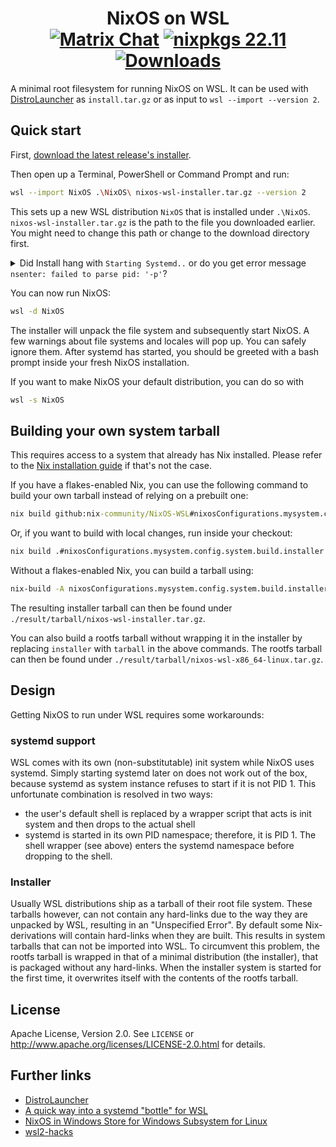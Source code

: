 <h1 align=center>
  NixOS on WSL<br />
  <a href="https://matrix.to/#/#wsl:nixos.org"><img src="https://img.shields.io/matrix/wsl:nixos.org?server_fqdn=nixos.ems.host&logo=matrix" alt="Matrix Chat" /></a>
  <a href="https://github.com/NixOS/nixpkgs/tree/nixos-22.11"><img src="https://img.shields.io/badge/nixpkgs-22.11-brightgreen" alt="nixpkgs 22.11" /></a>
  <a href="https://github.com/nix-community/NixOS-WSL/releases"><img alt="Downloads" src="https://img.shields.io/github/downloads/nix-community/NixOS-WSL/total"></a>
</h1>

A minimal root filesystem for running NixOS on WSL. It can be used with
[DistroLauncher](https://github.com/microsoft/WSL-DistroLauncher) as
`install.tar.gz` or as input to `wsl --import --version 2`.

## Quick start

First, [download the latest release\'s installer](https://github.com/nix-community/NixOS-WSL/releases/latest).

Then open up a Terminal, PowerShell or Command Prompt and run:

```sh
wsl --import NixOS .\NixOS\ nixos-wsl-installer.tar.gz --version 2
```

This sets up a new WSL distribution `NixOS` that is installed under
`.\NixOS`. `nixos-wsl-installer.tar.gz` is the path to the file you
downloaded earlier. You might need to change this path or change to the download directory first.

<details>
    <summary>Did Install hang with <code>Starting Systemd..</code> or do you get error message <code>nsenter: failed to parse pid: '-p'</code>?</summary>

## Workaround
To get a working NixOS installation, follow the regular installation steps until it hangs after `Starting systemd...`. After that, execute `wsl --shutdown` in a windows command prompt to kill your WSL VM. Please note that this will also stop anything you have running in your other WSL instances at that moment! When you now start NixOS, it should be working.

</details>

You can now run NixOS:

```sh
wsl -d NixOS
```

The installer will unpack the file system and subsequently start NixOS.
A few warnings about file systems and locales will pop up. You can
safely ignore them. After systemd has started, you should be greeted
with a bash prompt inside your fresh NixOS installation.

If you want to make NixOS your default distribution, you can do so with

```sh
wsl -s NixOS
```

## Building your own system tarball

This requires access to a system that already has Nix installed. Please refer to the [Nix installation guide](https://nixos.org/guides/install-nix.html) if that\'s not the case.

If you have a flakes-enabled Nix, you can use the following command to
build your own tarball instead of relying on a prebuilt one:

```cmd
nix build github:nix-community/NixOS-WSL#nixosConfigurations.mysystem.config.system.build.installer
```

Or, if you want to build with local changes, run inside your checkout:

```cmd
nix build .#nixosConfigurations.mysystem.config.system.build.installer
```

Without a flakes-enabled Nix, you can build a tarball using:

```cmd
nix-build -A nixosConfigurations.mysystem.config.system.build.installer
```

The resulting installer tarball can then be found under
`./result/tarball/nixos-wsl-installer.tar.gz`.

You can also build a rootfs tarball without wrapping it in the installer
by replacing `installer` with `tarball` in the above commands. The
rootfs tarball can then be found under
`./result/tarball/nixos-wsl-x86_64-linux.tar.gz`.

## Design

Getting NixOS to run under WSL requires some workarounds:

### systemd support

WSL comes with its own (non-substitutable) init system while NixOS uses
systemd. Simply starting systemd later on does not work out of the box,
because systemd as system instance refuses to start if it is not PID 1.
This unfortunate combination is resolved in two ways:

- the user\'s default shell is replaced by a wrapper script that acts
    is init system and then drops to the actual shell
- systemd is started in its own PID namespace; therefore, it is PID 1.
    The shell wrapper (see above) enters the systemd namespace before
    dropping to the shell.

### Installer

Usually WSL distributions ship as a tarball of their root file system.
These tarballs however, can not contain any hard-links due to the way
they are unpacked by WSL, resulting in an \"Unspecified Error\". By
default some Nix-derivations will contain hard-links when they are
built. This results in system tarballs that can not be imported into
WSL. To circumvent this problem, the rootfs tarball is wrapped in that
of a minimal distribution (the installer), that is packaged without any
hard-links. When the installer system is started for the first time, it
overwrites itself with the contents of the rootfs tarball.

## License

Apache License, Version 2.0. See `LICENSE` or <http://www.apache.org/licenses/LICENSE-2.0.html> for details.

## Further links

- [DistroLauncher](https://github.com/microsoft/WSL-DistroLauncher)
- [A quick way into a systemd \"bottle\" for WSL](https://github.com/arkane-systems/genie)
- [NixOS in Windows Store for Windows Subsystem for Linux](https://github.com/NixOS/nixpkgs/issues/30391)
- [wsl2-hacks](https://github.com/shayne/wsl2-hacks)
